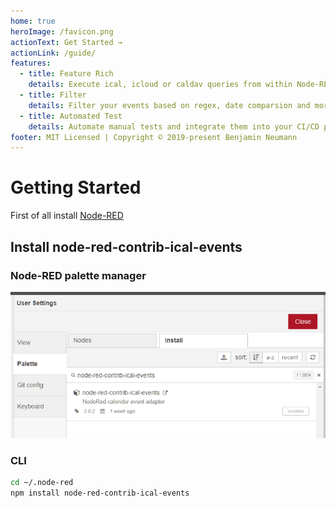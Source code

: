 ```yaml
---
home: true
heroImage: /favicon.png
actionText: Get Started →
actionLink: /guide/
features:
  - title: Feature Rich
    details: Execute ical, icloud or caldav queries from within Node-RED
  - title: Filter
    details: Filter your events based on regex, date comparsion and more
  - title: Automated Test
    details: Automate manual tests and integrate them into your CI/CD pipeline
footer: MIT Licensed | Copyright © 2019-present Benjamin Neumann
---
```

# Getting Started

First of all install [Node-RED](http://nodered.org/docs/getting-started/installation)

## Install node-red-contrib-ical-events

### Node-RED palette manager

![sensor_node.png](./nodered-palette-manager.png)  

### CLI

``` bash
cd ~/.node-red
npm install node-red-contrib-ical-events
```

